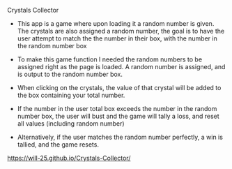 Crystals Collector
- This app is a game where upon loading it a random number is given. The crystals are also assigned a random number, the goal is to have the user attempt to match the the number in their box, with the number in the random number box

- To make this game function I needed the random numbers to be assigned right as the page is loaded. A random number is assigned, and is output to the random number box.

- When clicking on the crystals, the value of that crystal will be added to the box containing your total number. 

- If the number in the user total box exceeds the number in the random number box, the user will bust and the game will tally a loss, and reset all values (including random number)

- Alternatively, if the user matches the random number perfectly, a win is tallied, and the game resets.

https://will-25.github.io/Crystals-Collector/



